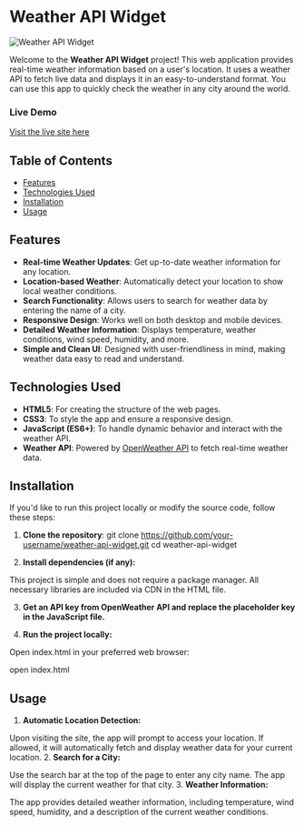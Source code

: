 # Weather API Widget

![Weather API Widget](https://weather-api-widget.netlify.app/favicon.png)

Welcome to the **Weather API Widget** project! This web application provides real-time weather information based on a user's location. It uses a weather API to fetch live data and displays it in an easy-to-understand format. You can use this app to quickly check the weather in any city around the world.

### Live Demo

[Visit the live site here](https://weather-api-widget.netlify.app/)

## Table of Contents

- [Features](#features)
- [Technologies Used](#technologies-used)
- [Installation](#installation)
- [Usage](#usage)

## Features

- **Real-time Weather Updates**: Get up-to-date weather information for any location.
- **Location-based Weather**: Automatically detect your location to show local weather conditions.
- **Search Functionality**: Allows users to search for weather data by entering the name of a city.
- **Responsive Design**: Works well on both desktop and mobile devices.
- **Detailed Weather Information**: Displays temperature, weather conditions, wind speed, humidity, and more.
- **Simple and Clean UI**: Designed with user-friendliness in mind, making weather data easy to read and understand.

## Technologies Used

- **HTML5**: For creating the structure of the web pages.
- **CSS3**: To style the app and ensure a responsive design.
- **JavaScript (ES6+)**: To handle dynamic behavior and interact with the weather API.
- **Weather API**: Powered by [OpenWeather API](https://openweathermap.org/) to fetch real-time weather data.

## Installation

If you'd like to run this project locally or modify the source code, follow these steps:

1. **Clone the repository**:
   git clone https://github.com/your-username/weather-api-widget.git
   cd weather-api-widget

2. **Install dependencies (if any):**

This project is simple and does not require a package manager. All necessary libraries are included via CDN in the HTML file.

3. **Get an API key from OpenWeather API and replace the placeholder key in the JavaScript file.**

4. **Run the project locally:**

Open index.html in your preferred web browser:

open index.html

## Usage
1. **Automatic Location Detection:**

Upon visiting the site, the app will prompt to access your location. If allowed, it will automatically fetch and display weather data for your current location.
2. **Search for a City:**

Use the search bar at the top of the page to enter any city name. The app will display the current weather for that city.
3. **Weather Information:**

The app provides detailed weather information, including temperature, wind speed, humidity, and a description of the current weather conditions.
